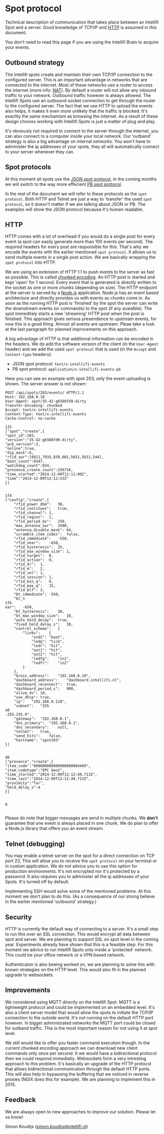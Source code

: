 Spot protocol
=============

Technical description of communication that takes place between an Intellifi Spot and a server. Good knowledge of TCP/IP and [HTTP](http://en.wikipedia.org/wiki/Hypertext_Transfer_Protocol) is assumed in this document.

You don't need to read this page if you are using the Intellifi Brain to acquire your events.

Outbound strategy
-----------------

The Intellifi spots create and maintain their own TCP/IP connection to the configured server. This is an important advantage in networks that are connected to the internet. Most of these networks use a router to access the internet (more info: [NAT](http://en.wikipedia.org/wiki/Network_address_translation)). By default a router will not allow any inbound traffic to your network. Outbound traffic however is always allowed. The Intellifi Spots use an outbound socket connection to get through the router to the configured server. The fact that we use HTTP to upload the events also helps, it makes it even more unlikely that the traffic is blocked. It's exacltly the same mechamism as browsing the internet. As a result of these design choices working with Intellifi Spots is just a matter of plug and play.

It's obviously not required to connect to the server through the internet, you can also connect to a computer inside your local network. Our 'outband' strategy is also a big advantage on internal networks. You won't have to administer the ip addresses of your spots, they all will automatically connect to your server whenever they can.

Spot protocols
--------------

At this moment all spots use the [JSON spot protocol](spot_protocol_json.md), in the coming months we will switch to the way more effecient [PB spot protocol](spot_protocol_pb.md).

In the rest of the document we will refer to these protocols as the `spot protocol`. Both HTTP and Telnet are just a way to 'transfer' the used `spot protocol`, so it doesn't matter if we are talking about JSON or PB. The examples will show the JSON protocol because it's human readable.

HTTP
----

HTTP comes with a lot of overhead if you would do a single post for every event (a spot can easily generate more than 100 events per second). The required headers for every post are responsible for this. That's why we encode the events with the earlier mentioned `spot protocol`. It allows us to send multiple events in a single post action. We are basically wrapping the `spot protocol` into HTTP.

We are using an extension of HTTP 1.1 to push events to the server as fast as possible. This is called [chunked encoding](http://en.wikipedia.org/wiki/Chunked_transfer_encoding). An HTTP post is started and kept 'open' for 1 second. Every event that is generated is directly written to the socket as one or more chunks (depending on size). The HTTP endpoint at the server is served by a [Node.js](http://nodejs.org/) application. Node.js has an event based architecture and directly provides us with events as chunks come in. As soon as the running HTTP post is 'finished' by the spot the server can write the downstream events (or commands) to the spot (if any avaialble). The spot immeditaly starts a new 'streaming' HTTP post when the post is finished. This approach gives serious presendence to upstream events, for now this is a good thing. Almost all events are upstream. Pleae take a look at the last paragraph for planned improvements on this approach.

A big advantage of HTTP is that additional information can be encoded in the headers. We do add the software version of the client (in the `User-Agent` header) and we add the used `spot protocol` that is used (in the `Accept` and `Content-type` headers):

* JSON spot protocol: `text/x-intellifi-events`
* PB spot protocol: `application/x-intellifi-events-pb`

Here you can see an example with spot 203, only the event uploading is shown. The server answer is not shown:

```HTTP
POST /api/spots/203/events/ HTTP/1.1
Host: 192.168.0.10
User-Agent: spot/35-42-g0388fd9-dirty
Transfer-Encoding: chunked
Accept: text/x-intellifi-events
Content-Type: text/x-intellifi-events
Cache-Control: no-cache

132
["spot","create",{
"spot_id":203,
"version":"35-42-g0388fd9-dirty",
"pcb_version":3,
"online":true,
"dip_mask":6,
"rfid_swr":[6911,7935,839,601,5631,5631,544],
"boot_count":9347,
"watchdog_count":834,
"presence_create_count":256716,
"time_started":"2014-12-09T12:11:00Z",
"time":"2014-12-09T12:12:53Z"
}]


1f4
["config","create",{
	"rfid_power_dbm":	30,
	"rfid_continues":	true,
	"rfid_channel":	1,
	"rfid_region":	1,
	"rfid_period_ms":	250,
	"max_antenna_swr":	3500,
	"antenna_disable_mask":	64,
	"scramble_item_codes":	false,
	"rfid_immediate":	-550,
	"rfid_near":	-650,
	"rfid_hysteresis":	25,
	"rfid_max_window_size":	1,
	"rfid_target":	0,
	"rfid_action":	0,
	"rfid_dr":	1,
	"rfid_m":	2,
	"rfid_sel":	1,
	"rfid_session":	1,
	"rfid_min_q":	0,
	"rfid_max_q":	15,
	"rfid_blf":	3,
	"bt_immediate":	-550,
	"bt_n
1f4
ear":	-650,
	"bt_hysteresis":	30,
	"bt_max_window_size":	10,
	"auto_hold_delay":	true,
	"fixed_hold_delay_s":	10,
	"control_schema":	{
		"links":	{
			"snd2":	"boot",
			"ledg":	"tick",
			"ledr":	"hit",
			"out1":	"hit",
			"out2":	"hit",
			"ledfg":	"in1",
			"ledfr":	"in2"
		}
	},
	"brain_address":	"192.168.0.10",
	"dashboard_address":	"dashboard.intellifi.nl",
	"dashboard_reconnect":	true,
	"dashboard_period_s":	900,
	"alive_ds":	10,
	"use_dhcp":	true,
	"ip":	"192.168.0.118",
	"subnet":	"255
a0
.255.255.0",
	"gateway":	"192.168.0.1",
	"dns_primary":	"192.168.0.1",
	"dns_secondary":	null,
	"telnet":	true,
	"send_hits":	false,
	"hostname":	"spot203"
}]


d6
["presence","create",{
"item_code":"000000000000000000004409",
"item_codetype":"EPC Gen2",
"time_started":"2014-12-09T12:12:49.713Z",
"time_last":"2014-12-09T12:12:49.713Z",
"proximity":"far",
"hold_delay_s":4
}]


0


```

Please do note that bigger messages are send in multiple chunks. We **don't** guarantee that one event is always placed in one chunk. We do plan to offer a Node.js library that offers you an event stream.

Telnet (debugging)
------------------

You may enable a telnet server on the spot for a direct connection on TCP port 23. This will allow you to receive the `spot protocol` on your terminal or in custom application. We do not advice you to use this option for production environments. It's not encrypted nor it's protected by a password. It also requires you to administer all the ip addresses of your Spots. It's turned off by default.

Implementing SSH would solve some of the mentioned problems. At this moment we don't plan to do this. (As a consequence of our strong believe in the earlier mentioned 'outbound' strategy.)

Security
--------

HTTP is currently the default way of connecting to a server. It's a small step to run this over an SSL connection. This would encrypt all data between spot and server. We are planning to support SSL on spot level in the coming year. Experiments already have shown that this is a feasible step. For this moment we advice to run Intellifi Spots only inside a 'protected' network. This could be your office network or a VPN based network.

Authenticaton is also beeing worked on, we are planning to solve this with known strategies on the HTTP level. This would also fit in the planned upgrade to websockets.

Improvements
------------

We considered using MQTT directly on the Intellifi Spot. MQTT is a lightweight protocol and could be implemented on an embedded level. It's also a client server model that would allow the spots to initiate the TCP/IP connection to the outside world. It's not running on the default HTTP port however. In bigger administrated networks the MQTT port could be closed for outband traffic. This is the most important reason for not using it at spot level.

We still would like to offer you faster command execution though. In the current chunked encoding approach we can download new client commands only once per second. It we would have a bidirectional protocol then we could respond immediatly. Websockets form a very intresting approach to this problem. It's basically an upgrade of the HTTP protocol that allows bidirectional communication through the default HTTP ports. This will also help in bypassing the buffering that we noticed in reverse proxies (NGIX does this for example). We are planning to implement this in 2015.

Feedback
--------

We are always open to new approaches to improve our solution. Please let us know!

Simon Koudijs (simon.koudijs@intellifi.nl)
